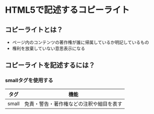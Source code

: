 # HTML5で記述するコピーライト

## コピーライトとは？

- ページ内のコンテンツの著作権が誰に帰属しているか明記しているもの
- 権利を放棄していない意思表示になる

## コピーライトを記述するには？

### smallタグを使用する

| タグ  | 機能                                     |
| ----- | ---------------------------------------- |
| small | 免責・警告・著作権などの注釈や細目を表す |

